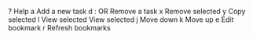 ? Help
a <url> <optional name> Add a new task
d :<id> OR <name> Remove a task
x Remove selected
y Copy selected
l View selected
<Enter> View selected
j Move down
k Move up
e Edit bookmark
r Refresh bookmarks
